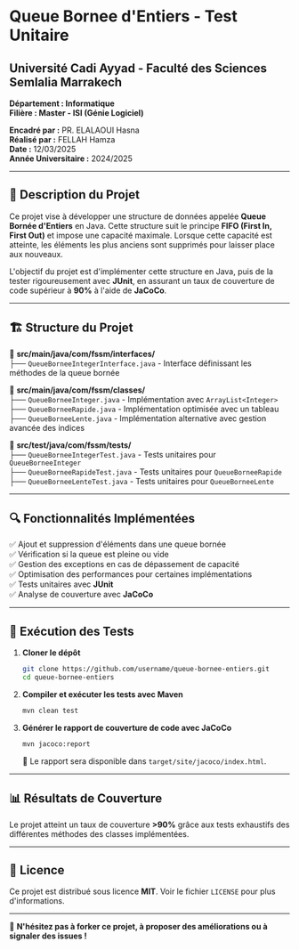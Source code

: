 # Queue Bornee d'Entiers - Test Unitaire

## Université Cadi Ayyad - Faculté des Sciences Semlalia Marrakech  
**Département : Informatique**  
**Filière : Master - ISI (Génie Logiciel)**  

**Encadré par :** PR. ELALAOUI Hasna  
**Réalisé par :** FELLAH Hamza  
**Date :** 12/03/2025  
**Année Universitaire :** 2024/2025  

---

## 📌 Description du Projet

Ce projet vise à développer une structure de données appelée **Queue Bornée d'Entiers** en Java. Cette structure suit le principe **FIFO (First In, First Out)** et impose une capacité maximale. Lorsque cette capacité est atteinte, les éléments les plus anciens sont supprimés pour laisser place aux nouveaux.

L'objectif du projet est d'implémenter cette structure en Java, puis de la tester rigoureusement avec **JUnit**, en assurant un taux de couverture de code supérieur à **90%** à l'aide de **JaCoCo**.

---

## 🏗️ Structure du Projet

📁 **src/main/java/com/fssm/interfaces/**  
  ├── `QueueBorneeIntegerInterface.java` - Interface définissant les méthodes de la queue bornée

📁 **src/main/java/com/fssm/classes/**  
  ├── `QueueBorneeInteger.java` - Implémentation avec `ArrayList<Integer>`  
  ├── `QueueBorneeRapide.java` - Implémentation optimisée avec un tableau  
  ├── `QueueBorneeLente.java` - Implémentation alternative avec gestion avancée des indices  

📁 **src/test/java/com/fssm/tests/**  
  ├── `QueueBorneeIntegerTest.java` - Tests unitaires pour `QueueBorneeInteger`  
  ├── `QueueBorneeRapideTest.java` - Tests unitaires pour `QueueBorneeRapide`  
  ├── `QueueBorneeLenteTest.java` - Tests unitaires pour `QueueBorneeLente`  

---

## 🔍 Fonctionnalités Implémentées

✅ Ajout et suppression d'éléments dans une queue bornée  
✅ Vérification si la queue est pleine ou vide  
✅ Gestion des exceptions en cas de dépassement de capacité  
✅ Optimisation des performances pour certaines implémentations  
✅ Tests unitaires avec **JUnit**  
✅ Analyse de couverture avec **JaCoCo**  

---

## 🧪 Exécution des Tests

1. **Cloner le dépôt**
   ```sh
   git clone https://github.com/username/queue-bornee-entiers.git
   cd queue-bornee-entiers
   ```

2. **Compiler et exécuter les tests avec Maven**
   ```sh
   mvn clean test
   ```

3. **Générer le rapport de couverture de code avec JaCoCo**
   ```sh
   mvn jacoco:report
   ```
   🔹 Le rapport sera disponible dans `target/site/jacoco/index.html`.

---

## 📊 Résultats de Couverture

Le projet atteint un taux de couverture **>90%** grâce aux tests exhaustifs des différentes méthodes des classes implémentées.

---

## 📄 Licence

Ce projet est distribué sous licence **MIT**. Voir le fichier `LICENSE` pour plus d'informations.

---

🚀 **N'hésitez pas à forker ce projet, à proposer des améliorations ou à signaler des issues !**
